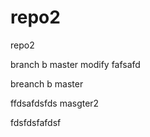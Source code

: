 # repo2
repo2

branch b
master modify
fafsafd


breanch b
master

ffdsafdsfds
masgter2

fdsfdsfafdsf

